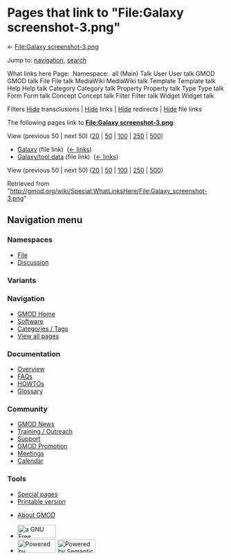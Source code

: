 <div id="mw-page-base" class="noprint">

</div>

<div id="mw-head-base" class="noprint">

</div>

<div id="content" class="mw-body" role="main">

<span id="top"></span>

<div id="mw-js-message" style="display:none;">

</div>



# <span dir="auto">Pages that link to "File:Galaxy screenshot-3.png"</span>

<div id="bodyContent">

<div id="contentSub">

← [File:Galaxy
screenshot-3.png](/wiki/File:Galaxy_screenshot-3.png "File:Galaxy screenshot-3.png")

</div>

<div id="jump-to-nav" class="mw-jump">

Jump to: [navigation](#mw-navigation), [search](#p-search)

</div>

<div id="mw-content-text">

What links here Page:  Namespace:  all (Main) Talk User User talk GMOD
GMOD talk File File talk MediaWiki MediaWiki talk Template Template talk
Help Help talk Category Category talk Property Property talk Type Type
talk Form Form talk Concept Concept talk Filter Filter talk Widget
Widget talk

Filters
[Hide](/mediawiki/index.php?title=Special:WhatLinksHere/File:Galaxy_screenshot-3.png&hidetrans=1 "Special:WhatLinksHere/File:Galaxy screenshot-3.png")
transclusions \|
[Hide](/mediawiki/index.php?title=Special:WhatLinksHere/File:Galaxy_screenshot-3.png&hidelinks=1 "Special:WhatLinksHere/File:Galaxy screenshot-3.png")
links \|
[Hide](/mediawiki/index.php?title=Special:WhatLinksHere/File:Galaxy_screenshot-3.png&hideredirs=1 "Special:WhatLinksHere/File:Galaxy screenshot-3.png")
redirects \|
[Hide](/mediawiki/index.php?title=Special:WhatLinksHere/File:Galaxy_screenshot-3.png&hideimages=1 "Special:WhatLinksHere/File:Galaxy screenshot-3.png")
file links

The following pages link to **[File:Galaxy
screenshot-3.png](/wiki/File:Galaxy_screenshot-3.png "File:Galaxy screenshot-3.png")**:

View (previous 50 \| next 50)
([20](/mediawiki/index.php?title=Special:WhatLinksHere/File:Galaxy_screenshot-3.png&limit=20 "Special:WhatLinksHere/File:Galaxy screenshot-3.png")
\|
[50](/mediawiki/index.php?title=Special:WhatLinksHere/File:Galaxy_screenshot-3.png&limit=50 "Special:WhatLinksHere/File:Galaxy screenshot-3.png")
\|
[100](/mediawiki/index.php?title=Special:WhatLinksHere/File:Galaxy_screenshot-3.png&limit=100 "Special:WhatLinksHere/File:Galaxy screenshot-3.png")
\|
[250](/mediawiki/index.php?title=Special:WhatLinksHere/File:Galaxy_screenshot-3.png&limit=250 "Special:WhatLinksHere/File:Galaxy screenshot-3.png")
\|
[500](/mediawiki/index.php?title=Special:WhatLinksHere/File:Galaxy_screenshot-3.png&limit=500 "Special:WhatLinksHere/File:Galaxy screenshot-3.png"))

- [Galaxy](/wiki/Galaxy "Galaxy") (file link) ‎
  <span class="mw-whatlinkshere-tools">([←
  links](/mediawiki/index.php?title=Special:WhatLinksHere&target=Galaxy "Special:WhatLinksHere"))</span>
- [Galaxy/tool data](/wiki/Galaxy/tool_data "Galaxy/tool data") (file
  link) ‎ <span class="mw-whatlinkshere-tools">([←
  links](/mediawiki/index.php?title=Special:WhatLinksHere&target=Galaxy%2Ftool+data "Special:WhatLinksHere"))</span>

View (previous 50 \| next 50)
([20](/mediawiki/index.php?title=Special:WhatLinksHere/File:Galaxy_screenshot-3.png&limit=20 "Special:WhatLinksHere/File:Galaxy screenshot-3.png")
\|
[50](/mediawiki/index.php?title=Special:WhatLinksHere/File:Galaxy_screenshot-3.png&limit=50 "Special:WhatLinksHere/File:Galaxy screenshot-3.png")
\|
[100](/mediawiki/index.php?title=Special:WhatLinksHere/File:Galaxy_screenshot-3.png&limit=100 "Special:WhatLinksHere/File:Galaxy screenshot-3.png")
\|
[250](/mediawiki/index.php?title=Special:WhatLinksHere/File:Galaxy_screenshot-3.png&limit=250 "Special:WhatLinksHere/File:Galaxy screenshot-3.png")
\|
[500](/mediawiki/index.php?title=Special:WhatLinksHere/File:Galaxy_screenshot-3.png&limit=500 "Special:WhatLinksHere/File:Galaxy screenshot-3.png"))

</div>

<div class="printfooter">

Retrieved from
"<http://gmod.org/wiki/Special:WhatLinksHere/File:Galaxy_screenshot-3.png>"

</div>

<div id="catlinks" class="catlinks catlinks-allhidden">

</div>

<div class="visualClear">

</div>

</div>

</div>

<div id="mw-navigation">

## Navigation menu

<div id="mw-head">



<div id="left-navigation">

<div id="p-namespaces" class="vectorTabs" role="navigation"
aria-labelledby="p-namespaces-label">

### Namespaces

- <span id="ca-nstab-image"><a href="/wiki/File:Galaxy_screenshot-3.png" accesskey="c"
  title="View the file page [c]">File</a></span>
- <span id="ca-talk"><a
  href="/mediawiki/index.php?title=File_talk:Galaxy_screenshot-3.png&amp;action=edit&amp;redlink=1"
  accesskey="t"
  title="Discussion about the content page [t]">Discussion</a></span>

</div>

<div id="p-variants" class="vectorMenu emptyPortlet" role="navigation"
aria-labelledby="p-variants-label">

### 

### Variants[](#)

<div class="menu">

</div>

</div>

</div>

<div id="right-navigation">





</div>



</div>

</div>

</div>

<div id="mw-panel">

<div id="p-logo" role="banner">

<a href="/wiki/Main_Page"
style="background-image: url(http://gmod.org/images/GMOD-cogs.png);"
title="Visit the main page"></a>

</div>

<div id="p-Navigation" class="portal" role="navigation"
aria-labelledby="p-Navigation-label">

### Navigation

<div class="body">

- <span id="n-GMOD-Home">[GMOD Home](/wiki/Main_Page)</span>
- <span id="n-Software">[Software](/wiki/GMOD_Components)</span>
- <span id="n-Categories-.2F-Tags">[Categories /
  Tags](/wiki/Categories)</span>
- <span id="n-View-all-pages">[View all
  pages](/wiki/Special:AllPages)</span>

</div>

</div>

<div id="p-Documentation" class="portal" role="navigation"
aria-labelledby="p-Documentation-label">

### Documentation

<div class="body">

- <span id="n-Overview">[Overview](/wiki/Overview)</span>
- <span id="n-FAQs">[FAQs](/wiki/Category:FAQ)</span>
- <span id="n-HOWTOs">[HOWTOs](/wiki/Category:HOWTO)</span>
- <span id="n-Glossary">[Glossary](/wiki/Glossary)</span>

</div>

</div>

<div id="p-Community" class="portal" role="navigation"
aria-labelledby="p-Community-label">

### Community

<div class="body">

- <span id="n-GMOD-News">[GMOD News](/wiki/GMOD_News)</span>
- <span id="n-Training-.2F-Outreach">[Training /
  Outreach](/wiki/Training_and_Outreach)</span>
- <span id="n-Support">[Support](/wiki/Support)</span>
- <span id="n-GMOD-Promotion">[GMOD
  Promotion](/wiki/GMOD_Promotion)</span>
- <span id="n-Meetings">[Meetings](/wiki/Meetings)</span>
- <span id="n-Calendar">[Calendar](/wiki/Calendar)</span>

</div>

</div>

<div id="p-tb" class="portal" role="navigation"
aria-labelledby="p-tb-label">

### Tools

<div class="body">

- <span id="t-specialpages"><a href="/wiki/Special:SpecialPages" accesskey="q"
  title="A list of all special pages [q]">Special pages</a></span>
- <span id="t-print"><a
  href="/mediawiki/index.php?title=Special:WhatLinksHere/File:Galaxy_screenshot-3.png&amp;printable=yes"
  rel="alternate" accesskey="p"
  title="Printable version of this page [p]">Printable version</a></span>

</div>

</div>

</div>

</div>

<div id="footer" role="contentinfo">

- <span id="footer-places-about">[About
  GMOD](/wiki/GMOD:About "GMOD:About")</span>

<!-- -->

- <span id="footer-copyrightico">[<img src="http://www.gnu.org/graphics/gfdl-logo-small.png" width="88"
  height="31" alt="a GNU Free Documentation License" />](http://www.gnu.org/licenses/fdl-1.3.html)</span>
- <span id="footer-poweredbyico">[<img src="/mediawiki/skins/common/images/poweredby_mediawiki_88x31.png"
  width="88" height="31" alt="Powered by MediaWiki" />](//www.mediawiki.org/)
  [<img
  src="/mediawiki/extensions/SemanticMediaWiki/includes/../resources/images/smw_button.png"
  width="88" height="31" alt="Powered by Semantic MediaWiki" />](https://www.semantic-mediawiki.org/wiki/Semantic_MediaWiki)</span>

<div style="clear:both">

</div>

</div>
